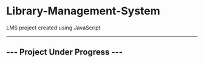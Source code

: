 # Library-Management-System
LMS project created using JavaScript

---

## --- Project Under Progress ---
